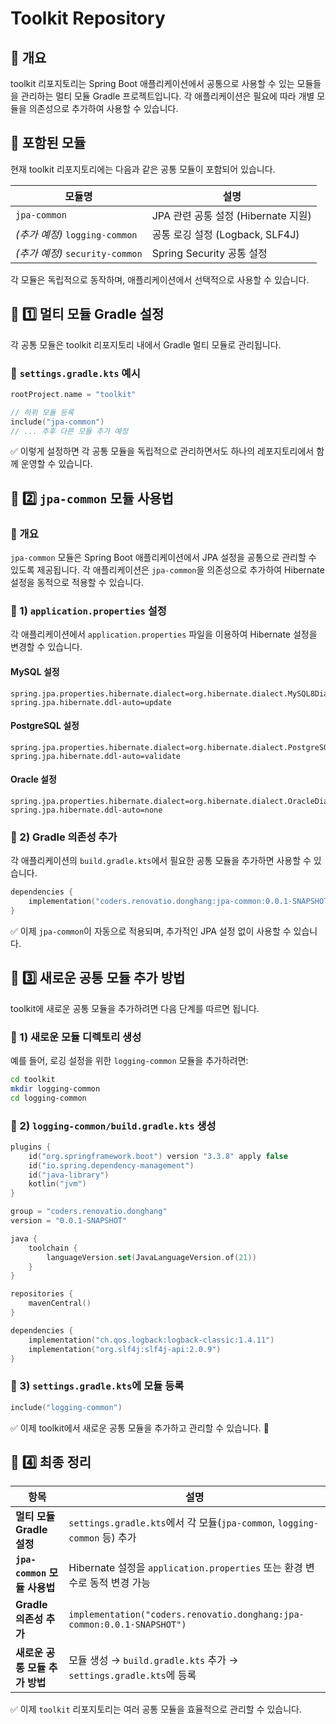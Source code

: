 # Toolkit Repository

## 📌 개요

toolkit 리포지토리는 Spring Boot 애플리케이션에서 공통으로 사용할 수 있는 모듈들을 관리하는 멀티 모듈 Gradle 프로젝트입니다. 각 애플리케이션은 필요에 따라 개별 모듈을 의존성으로 추가하여 사용할 수 있습니다.

## 📌 포함된 모듈

현재 toolkit 리포지토리에는 다음과 같은 공통 모듈이 포함되어 있습니다.

| 모듈명 | 설명 |
|--------|------|
| `jpa-common` | JPA 관련 공통 설정 (Hibernate 지원) |
| *(추가 예정)* `logging-common` | 공통 로깅 설정 (Logback, SLF4J) |
| *(추가 예정)* `security-common` | Spring Security 공통 설정 |

각 모듈은 독립적으로 동작하며, 애플리케이션에서 선택적으로 사용할 수 있습니다.

## 📌 1️⃣ 멀티 모듈 Gradle 설정

각 공통 모듈은 toolkit 리포지토리 내에서 Gradle 멀티 모듈로 관리됩니다.

### 🔹 `settings.gradle.kts` 예시

```kotlin
rootProject.name = "toolkit"

// 하위 모듈 등록
include("jpa-common")
// ... 추후 다른 모듈 추가 예정
```

✅ 이렇게 설정하면 각 공통 모듈을 독립적으로 관리하면서도 하나의 레포지토리에서 함께 운영할 수 있습니다.

## 📌 2️⃣ `jpa-common` 모듈 사용법

### 🔹 개요

`jpa-common` 모듈은 Spring Boot 애플리케이션에서 JPA 설정을 공통으로 관리할 수 있도록 제공됩니다. 각 애플리케이션은 `jpa-common`을 의존성으로 추가하여 Hibernate 설정을 동적으로 적용할 수 있습니다.

### 🔹 1) `application.properties` 설정

각 애플리케이션에서 `application.properties` 파일을 이용하여 Hibernate 설정을 변경할 수 있습니다.

#### MySQL 설정
```properties
spring.jpa.properties.hibernate.dialect=org.hibernate.dialect.MySQL8Dialect
spring.jpa.hibernate.ddl-auto=update
```

#### PostgreSQL 설정
```properties
spring.jpa.properties.hibernate.dialect=org.hibernate.dialect.PostgreSQLDialect
spring.jpa.hibernate.ddl-auto=validate
```

#### Oracle 설정
```properties
spring.jpa.properties.hibernate.dialect=org.hibernate.dialect.OracleDialect
spring.jpa.hibernate.ddl-auto=none
```


### 🔹 2) Gradle 의존성 추가

각 애플리케이션의 `build.gradle.kts`에서 필요한 공통 모듈을 추가하면 사용할 수 있습니다.

```kotlin
dependencies {
    implementation("coders.renovatio.donghang:jpa-common:0.0.1-SNAPSHOT")
}
```

✅ 이제 `jpa-common`이 자동으로 적용되며, 추가적인 JPA 설정 없이 사용할 수 있습니다.

## 📌 3️⃣ 새로운 공통 모듈 추가 방법

toolkit에 새로운 공통 모듈을 추가하려면 다음 단계를 따르면 됩니다.

### 🔹 1) 새로운 모듈 디렉토리 생성

예를 들어, 로깅 설정을 위한 `logging-common` 모듈을 추가하려면:
```sh
cd toolkit
mkdir logging-common
cd logging-common
```

### 🔹 2) `logging-common/build.gradle.kts` 생성

```kotlin
plugins {
    id("org.springframework.boot") version "3.3.8" apply false
    id("io.spring.dependency-management")
    id("java-library")
    kotlin("jvm")
}

group = "coders.renovatio.donghang"
version = "0.0.1-SNAPSHOT"

java {
    toolchain {
        languageVersion.set(JavaLanguageVersion.of(21))
    }
}

repositories {
    mavenCentral()
}

dependencies {
    implementation("ch.qos.logback:logback-classic:1.4.11")
    implementation("org.slf4j:slf4j-api:2.0.9")
}
```

### 🔹 3) `settings.gradle.kts`에 모듈 등록

```kotlin
include("logging-common")
```

✅ 이제 toolkit에서 새로운 공통 모듈을 추가하고 관리할 수 있습니다. 🚀

## 📌 4️⃣ 최종 정리

| 항목 | 설명 |
|------|------|
| **멀티 모듈 Gradle 설정** | `settings.gradle.kts`에서 각 모듈(`jpa-common`, `logging-common` 등) 추가 |
| **`jpa-common` 모듈 사용법** | Hibernate 설정을 `application.properties` 또는 환경 변수로 동적 변경 가능 |
| **Gradle 의존성 추가** | `implementation("coders.renovatio.donghang:jpa-common:0.0.1-SNAPSHOT")` |
| **새로운 공통 모듈 추가 방법** | 모듈 생성 → `build.gradle.kts` 추가 → `settings.gradle.kts`에 등록 |

✅ 이제 `toolkit` 리포지토리는 여러 공통 모듈을 효율적으로 관리할 수 있습니다.

